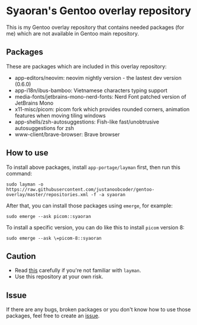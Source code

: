 # Syaoran's Gentoo overlay repository
This is my Gentoo overlay repository that contains needed packages (for me) which are not available in Gentoo main repository.

## Packages
These are packages which are included in this overlay repository:
+ app-editors/neovim: neovim nightly version - the lastest dev version (0.6.0)
+ app-i18n/ibus-bamboo: Vietnamese characters typing support
+ media-fonts/jetbrains-mono-nerd-fonts: Nerd Font patched version of JetBrains Mono
+ x11-misc/picom: picom fork which provides rounded corners, animation features when moving tiling windows
+ app-shells/zsh-autosuggestions: Fish-like fast/unobtrusive autosuggestions for zsh
+ www-client/brave-browser: Brave browser

## How to use
To install above packages, install `app-portage/layman` first, then run this command:
```
sudo layman -o https://raw.githubusercontent.com/justanoobcoder/gentoo-overlay/master/repositories.xml -f -a syaoran
```
After that, you can install those packages using `emerge`, for example:
```
sudo emerge --ask picom::syaoran
```
To install a specific version, you can do like this to install `picom` version 8:
```
sudo emerge --ask \=picom-8::syaoran
```

## Caution
+ Read [this](https://wiki.gentoo.org/wiki/Layman) carefully if you're not familiar with `layman`.
+ Use this repository at your own risk.

## Issue
If there are any bugs, broken packages or you don't know how to use those packages, feel free to create an [issue](https://github.com/justanoobcoder/gentoo-overlay/issues/new).
